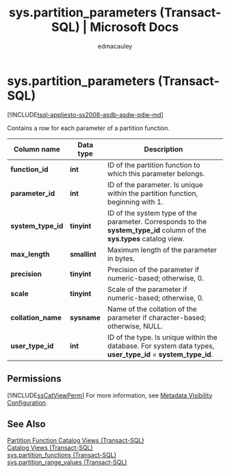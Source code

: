 ﻿---
title: "sys.partition_parameters (Transact-SQL) | Microsoft Docs"
ms.custom: ""
ms.date: "03/15/2017"
ms.prod: sql
ms.prod_service: "database-engine, sql-database, sql-data-warehouse, pdw"
ms.component: "system-catalog-views"
ms.reviewer: ""
ms.suite: "sql"
ms.technology: system-objects
ms.tgt_pltfrm: ""
ms.topic: "language-reference"
f1_keywords: 
  - "partition_parameters_TSQL"
  - "partition_parameters"
  - "sys.partition_parameters_TSQL"
  - "sys.partition_parameters"
dev_langs: 
  - "TSQL"
helpviewer_keywords: 
  - "sys.partition_parameters catalog view"
ms.assetid: 2012ed9d-3ea3-4c29-9b78-dfa54a392dce
caps.latest.revision: 23
author: edmacauley
ms.author: edmaca
manager: craigg
monikerRange: ">= aps-pdw-2016 || = azuresqldb-current || = azure-sqldw-latest || >= sql-server-2016 || = sqlallproducts-allversions"
---
# sys.partition_parameters (Transact-SQL)
[!INCLUDE[tsql-appliesto-ss2008-asdb-asdw-pdw-md](../../includes/tsql-appliesto-ss2008-asdb-asdw-pdw-md.md)]

  Contains a row for each parameter of a partition function.  
  
|Column name|Data type|Description|  
|-----------------|---------------|-----------------|  
|**function_id**|**int**|ID of the partition function to which this parameter belongs.|  
|**parameter_id**|**int**|ID of the parameter. Is unique within the partition function, beginning with 1.|  
|**system_type_id**|**tinyint**|ID of the system type of the parameter. Corresponds to the **system_type_id** column of the **sys.types** catalog view.|  
|**max_length**|**smallint**|Maximum length of the parameter in bytes.|  
|**precision**|**tinyint**|Precision of the parameter if numeric-based; otherwise, 0.|  
|**scale**|**tinyint**|Scale of the parameter if numeric-based; otherwise, 0.|  
|**collation_name**|**sysname**|Name of the collation of the parameter if character-based; otherwise, NULL.|  
|**user_type_id**|**int**|ID of the type. Is unique within the database. For system data types, **user_type_id** = **system_type_id**.|  
  
## Permissions  
 [!INCLUDE[ssCatViewPerm](../../includes/sscatviewperm-md.md)] For more information, see [Metadata Visibility Configuration](../../relational-databases/security/metadata-visibility-configuration.md).  
  
## See Also  
 [Partition Function Catalog Views &#40;Transact-SQL&#41;](../../relational-databases/system-catalog-views/partition-function-catalog-views-transact-sql.md)   
 [Catalog Views &#40;Transact-SQL&#41;](../../relational-databases/system-catalog-views/catalog-views-transact-sql.md)   
 [sys.partition_functions &#40;Transact-SQL&#41;](../../relational-databases/system-catalog-views/sys-partition-functions-transact-sql.md)   
 [sys.partition_range_values &#40;Transact-SQL&#41;](../../relational-databases/system-catalog-views/sys-partition-range-values-transact-sql.md)  
  
  
